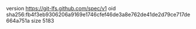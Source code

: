 version https://git-lfs.github.com/spec/v1
oid sha256:fb4f3eb9306206a9169e1746cfef46de3a8e762de41de2d79ce717de664a751a
size 5183
